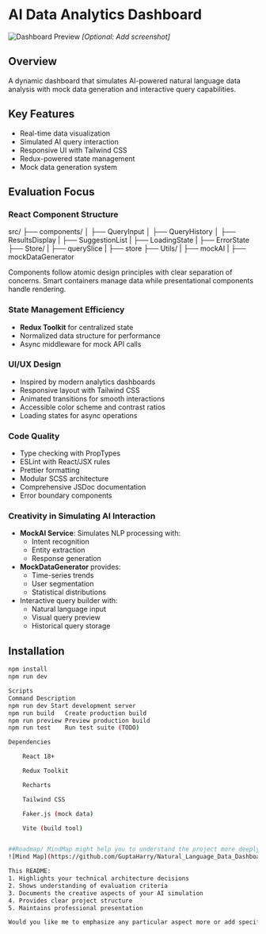 # AI Data Analytics Dashboard

![Dashboard Preview](public/dashboard-preview.png) *[Optional: Add screenshot]*

## Overview
A dynamic dashboard that simulates AI-powered natural language data analysis with mock data generation and interactive query capabilities.

## Key Features
- Real-time data visualization
- Simulated AI query interaction
- Responsive UI with Tailwind CSS
- Redux-powered state management
- Mock data generation system

## Evaluation Focus

### React Component Structure
src/
├── components/
│ ├── QueryInput
│ ├── QueryHistory
│ ├── ResultsDisplay
| ├── SuggestionList
| ├── LoadingState
| ├── ErrorState
├── Store/
| ├── querySlice
| ├── store
├── Utils/
| ├── mockAI
| ├── mockDataGenerator


Components follow atomic design principles with clear separation of concerns. Smart containers manage data while presentational components handle rendering.

### State Management Efficiency
- **Redux Toolkit** for centralized state
- Normalized data structure for performance
- Async middleware for mock API calls

### UI/UX Design
- Inspired by modern analytics dashboards
- Responsive layout with Tailwind CSS
- Animated transitions for smooth interactions
- Accessible color scheme and contrast ratios
- Loading states for async operations

### Code Quality
- Type checking with PropTypes
- ESLint with React/JSX rules
- Prettier formatting
- Modular SCSS architecture
- Comprehensive JSDoc documentation
- Error boundary components

### Creativity in Simulating AI Interaction
- **MockAI Service**: Simulates NLP processing with:
  - Intent recognition
  - Entity extraction
  - Response generation
- **MockDataGenerator** provides:
  - Time-series trends
  - User segmentation
  - Statistical distributions
- Interactive query builder with:
  - Natural language input
  - Visual query preview
  - Historical query storage

## Installation
```bash
npm install
npm run dev

Scripts
Command	Description
npm run dev	Start development server
npm run build	Create production build
npm run preview	Preview production build
npm run test	Run test suite (TODO)

Dependencies

    React 18+

    Redux Toolkit

    Recharts

    Tailwind CSS

    Faker.js (mock data)

    Vite (build tool)


##Roadmap/ MindMap might help you to understand the project more deeply
![Mind Map](https://github.com/GuptaHarry/Natural_Language_Data_Dashboard/blob/main/MindMap.png)

This README:
1. Highlights your technical architecture decisions
2. Shows understanding of evaluation criteria
3. Documents the creative aspects of your AI simulation
4. Provides clear project structure
5. Maintains professional presentation

Would you like me to emphasize any particular aspect more or add specific implementation details?
